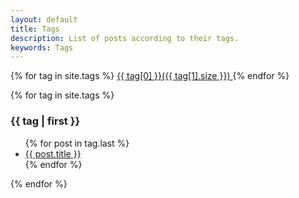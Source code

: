 ```yaml
---
layout: default
title: Tags
description: List of posts according to their tags.
keywords: Tags
---
```


<div class='tag_cloud'>
{% for tag in site.tags %}
<a href="#{{ tag[0] }}" title="{{ tag[0] }}" rel="{{ tag[1].size }}">{{ tag[0] }}({{ tag[1].size }}) </a>
{% endfor %}
</div>

{% for tag in site.tags %}
<h3>{{ tag | first }}</h3>
<ul id="{{ tag[0] }}">
{% for post in tag.last %}
<li><a href="{{ post.url | prepend: site.baseurl }}">{{ post.title }}</a></li>
{% endfor %}
</ul>
{% endfor %}
